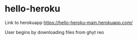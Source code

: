 # hello-heroku
Link to herokuapp https://hello-heroku-main.herokuapp.com/

User begins by downloading files from ghyt reo 
